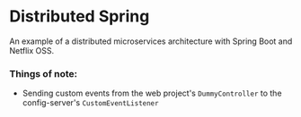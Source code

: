 # Distributed Spring

An example of a distributed microservices architecture with Spring Boot and Netflix OSS.




### Things of note:

* Sending custom events from the web project's `DummyController` to the config-server's `CustomEventListener`